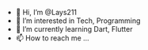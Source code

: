 - 👋 Hi, I’m @Lays211
- 👀 I’m interested in Tech, Programming
- 🌱 I’m currently learning Dart, Flutter
- 📫 How to reach me ...


